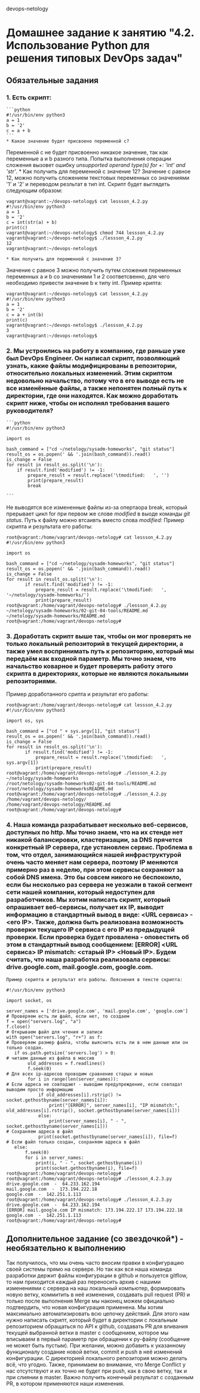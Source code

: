  devops-netology

# Домашнее задание к занятию "4.2. Использование Python для решения типовых DevOps задач"

## Обязательные задания

### 1. Есть скрипт:
	```python
    #!/usr/bin/env python3
	a = 1
	b = '2'
	c = a + b
	```
	* Какое значение будет присвоено переменной c?
   Переменной с не будет присвоенно никакое значение, так как переменные a и b разного типа. Попытка выполнения операции сложения вызовет ошибку *unsupported operand type(s) for +: 'int' and 'str'*.
	* Как получить для переменной c значение 12?
   Значение с равное 12, можно получить сложением текстовых переменных со значениями '1' и '2' и переводом резльтат в тип int. Скрипт будет выглядеть следующим образом:
```
vagrant@vagrant:~/devops-netology$ cat lessson_4.2.py 
#!/usr/bin/env python3
a = 1
b = '2'
c = int(str(a) + b)
print(c)
vagrant@vagrant:~/devops-netology$ chmod 744 lessson_4.2.py
vagrant@vagrant:~/devops-netology$ ./lessson_4.2.py 
12
vagrant@vagrant:~/devops-netology$ 
``` 
	* Как получить для переменной c значение 3?
   Значение c равное 3 можно получить путем сложения переменных переменных a и b со значениями 1 и 2 соответсвенно, для чего необходимо привести значение b к типу int. Пример крипта:
```
vagrant@vagrant:~/devops-netology$ cat lessson_4.2.py 
#!/usr/bin/env python3
a = 1
b = '2'
c = a + int(b)
print(c)
vagrant@vagrant:~/devops-netology$ ./lessson_4.2.py 
3
vagrant@vagrant:~/devops-netology$
```
   

### 2. Мы устроились на работу в компанию, где раньше уже был DevOps Engineer. Он написал скрипт, позволяющий узнать, какие файлы модифицированы в репозитории, относительно локальных изменений. Этим скриптом недовольно начальство, потому что в его выводе есть не все изменённые файлы, а также непонятен полный путь к директории, где они находятся. Как можно доработать скрипт ниже, чтобы он исполнял требования вашего руководителя?

	```python
    #!/usr/bin/env python3

    import os

	bash_command = ["cd ~/netology/sysadm-homeworks", "git status"]
	result_os = os.popen(' && '.join(bash_command)).read()
    is_change = False
	for result in result_os.split('\n'):
        if result.find('modified') != -1:
            prepare_result = result.replace('\tmodified:   ', '')
            print(prepare_result)
            break

	```
   Не выводятся все измененные файлы из-за опертаора break, который прерывает цикл for при первом же слове *modified* в выоде команды *git status*. Путь к файлу можно втсаивть вместо слова *modified:*
   Пример скрипта и результата его работы:
```
root@vagrant:/home/vagrant/devops-netology# cat lessson_4.2.py 
#!/usr/bin/env python3

import os

bash_command = ["cd ~/netology/sysadm-homeworks", "git status"]
result_os = os.popen(' && '.join(bash_command)).read()
is_change = False
for result in result_os.split('\n'):
       if result.find('modified') != -1:
           prepare_result = result.replace('\tmodified:   ', '~/netology/sysadm-homeworks/')
           print(prepare_result)
root@vagrant:/home/vagrant/devops-netology# ./lessson_4.2.py 
~/netology/sysadm-homeworks/02-git-04-tools/README.md
~/netology/sysadm-homeworks/README.md
root@vagrant:/home/vagrant/devops-netology#
```

### 3. Доработать скрипт выше так, чтобы он мог проверять не только локальный репозиторий в текущей директории, а также умел воспринимать путь к репозиторию, который мы передаём как входной параметр. Мы точно знаем, что начальство коварное и будет проверять работу этого скрипта в директориях, которые не являются локальными репозиториями.
   Пример доработанного срипта и результат его работы:
```
root@vagrant:/home/vagrant/devops-netology# cat lessson_4.2.py 
#!/usr/bin/env python3

import os, sys

bash_command = ["cd " + sys.argv[1], "git status"]
result_os = os.popen(' && '.join(bash_command)).read()
is_change = False
for result in result_os.split('\n'):
       if result.find('modified') != -1:
           prepare_result = result.replace('\tmodified:   ', sys.argv[1])
           print(prepare_result)
root@vagrant:/home/vagrant/devops-netology# ./lessson_4.2.py  ~/netology/sysadm-homeworks
/root/netology/sysadm-homeworks02-git-04-tools/README.md
/root/netology/sysadm-homeworksREADME.md
root@vagrant:/home/vagrant/devops-netology# ./lessson_4.2.py  /home/vagrant/devops-netology/
/home/vagrant/devops-netology/README.md
root@vagrant:/home/vagrant/devops-netology#
```

### 4. Наша команда разрабатывает несколько веб-сервисов, доступных по http. Мы точно знаем, что на их стенде нет никакой балансировки, кластеризации, за DNS прячется конкретный IP сервера, где установлен сервис. Проблема в том, что отдел, занимающийся нашей инфраструктурой очень часто меняет нам сервера, поэтому IP меняются примерно раз в неделю, при этом сервисы сохраняют за собой DNS имена. Это бы совсем никого не беспокоило, если бы несколько раз сервера не уезжали в такой сегмент сети нашей компании, который недоступен для разработчиков. Мы хотим написать скрипт, который опрашивает веб-сервисы, получает их IP, выводит информацию в стандартный вывод в виде: <URL сервиса> - <его IP>. Также, должна быть реализована возможность проверки текущего IP сервиса c его IP из предыдущей проверки. Если проверка будет провалена - оповестить об этом в стандартный вывод сообщением: [ERROR] <URL сервиса> IP mismatch: <старый IP> <Новый IP>. Будем считать, что наша разработка реализовала сервисы: drive.google.com, mail.google.com, google.com.
    Пример скрипта и результат его работы. Пояснения в тексте скрипта:
```root@vagrant:/home/vagrant/devops-netology# cat lessson_4.2.3.py 
#!/usr/bin/env python3

import socket, os

server_names = ['drive.google.com', 'mail.google.com', 'google.com']
# Проверяем есть ли файл, если нет, то создаем
f = open("servers.log", "a")
f.close()
# Открываем файл для чтения и записи
with open("servers.log", "r+") as f:
# Проверяем размер файла, чтобы выяснить есть ли в нем данные или он только создан. 
   if os.path.getsize('servers.log') > 0:
# читаем данные из файла в массив
        old_addresses = f.readlines()
        f.seek(0)
# Для всех ip-адресов проводим сравнение старых и новых
        for i in range(len(server_names)):
# Если адреса не совпадают - выводим предупреждение, если совпадат выводим просто информацию
            if old_addresses[i].rstrip() != socket.gethostbyname(server_names[i]):
                print("[ERROR]", server_names[i], "IP mismatch:", old_addresses[i].rstrip(), socket.gethostbyname(server_names[i]))
            else:
                print(server_names[i], " - ", socket.gethostbyname(server_names[i]))
# Сохраняем адреса в файл
            print(socket.gethostbyname(server_names[i]), file=f)
# Если файл только создан, сохраняем адреса в файл
   else:
       f.seek(0)
       for i in server_names:
           print(i, " - ", socket.gethostbyname(i))
           print(socket.gethostbyname(i), file=f) 
root@vagrant:/home/vagrant/devops-netology# 
root@vagrant:/home/vagrant/devops-netology# ./lessson_4.2.3.py 
drive.google.com  -  64.233.162.194
mail.google.com  -  173.194.222.18
google.com  -  142.251.1.113
root@vagrant:/home/vagrant/devops-netology# ./lessson_4.2.3.py 
drive.google.com  -  64.233.162.194
[ERROR] mail.google.com IP mismatch: 173.194.222.17 173.194.222.18
google.com  -  142.251.1.113
root@vagrant:/home/vagrant/devops-netology#
```

## Дополнительное задание (со звездочкой*) - необязательно к выполнению

Так получилось, что мы очень часто вносим правки в конфигурацию своей системы прямо на сервере. Но так как вся наша команда разработки держит файлы конфигурации в github и пользуется gitflow, то нам приходится каждый раз переносить архив с нашими изменениями с сервера на наш локальный компьютер, формировать новую ветку, коммитить в неё изменения, создавать pull request (PR) и только после выполнения Merge мы наконец можем официально подтвердить, что новая конфигурация применена. Мы хотим максимально автоматизировать всю цепочку действий. Для этого нам нужно написать скрипт, который будет в директории с локальным репозиторием обращаться по API к github, создавать PR для вливания текущей выбранной ветки в master с сообщением, которое мы вписываем в первый параметр при обращении к py-файлу (сообщение не может быть пустым). При желании, можно добавить к указанному функционалу создание новой ветки, commit и push в неё изменений конфигурации. С директорией локального репозитория можно делать всё, что угодно. Также, принимаем во внимание, что Merge Conflict у нас отсутствуют и их точно не будет при push, как в свою ветку, так и при слиянии в master. Важно получить конечный результат с созданным PR, в котором применяются наши изменения. 

